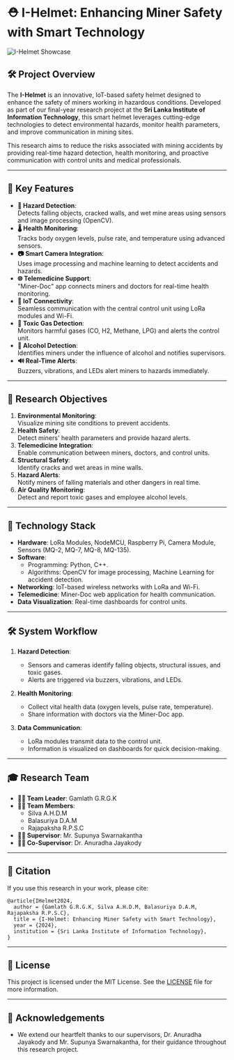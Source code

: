 # ⛑️ I-Helmet: Enhancing Miner Safety with Smart Technology  

![I-Helmet Showcase](https://via.placeholder.com/800x400.png?text=I-Helmet+Showcase)  

## 🛠️ Project Overview  

The **I-Helmet** is an innovative, IoT-based safety helmet designed to enhance the safety of miners working in hazardous conditions. Developed as part of our final-year research project at the **Sri Lanka Institute of Information Technology**, this smart helmet leverages cutting-edge technologies to detect environmental hazards, monitor health parameters, and improve communication in mining sites.  

This research aims to reduce the risks associated with mining accidents by providing real-time hazard detection, health monitoring, and proactive communication with control units and medical professionals.  

---

## 🌟 Key Features  

- **🚨 Hazard Detection**:  
  Detects falling objects, cracked walls, and wet mine areas using sensors and image processing (OpenCV).  
- **🌡️ Health Monitoring**:  
  Tracks body oxygen levels, pulse rate, and temperature using advanced sensors.  
- **📷 Smart Camera Integration**:  
  Uses image processing and machine learning to detect accidents and hazards.  
- **🌐 Telemedicine Support**:  
  "Miner-Doc" app connects miners and doctors for real-time health monitoring.  
- **📡 IoT Connectivity**:  
  Seamless communication with the central control unit using LoRa modules and Wi-Fi.  
- **🛑 Toxic Gas Detection**:  
  Monitors harmful gases (CO, H2, Methane, LPG) and alerts the control unit.  
- **🍺 Alcohol Detection**:  
  Identifies miners under the influence of alcohol and notifies supervisors.  
- **🔊 Real-Time Alerts**:  
  Buzzers, vibrations, and LEDs alert miners to hazards immediately.  

---

## 🔬 Research Objectives  

1. **Environmental Monitoring**:  
   Visualize mining site conditions to prevent accidents.  
2. **Health Safety**:  
   Detect miners' health parameters and provide hazard alerts.  
3. **Telemedicine Integration**:  
   Enable communication between miners, doctors, and control units.  
4. **Structural Safety**:  
   Identify cracks and wet areas in mine walls.  
5. **Hazard Alerts**:  
   Notify miners of falling materials and other dangers in real time.  
6. **Air Quality Monitoring**:  
   Detect and report toxic gases and employee alcohol levels.  

---

## 🔧 Technology Stack  

- **Hardware**: LoRa Modules, NodeMCU, Raspberry Pi, Camera Module, Sensors (MQ-2, MQ-7, MQ-8, MQ-135).  
- **Software**:  
  - Programming: Python, C++.  
  - Algorithms: OpenCV for image processing, Machine Learning for accident detection.  
- **Networking**: IoT-based wireless networks with LoRa and Wi-Fi.  
- **Telemedicine**: Miner-Doc web application for health communication.  
- **Data Visualization**: Real-time dashboards for control units.  

---

## 🛠 System Workflow  

1. **Hazard Detection**:  
   - Sensors and cameras identify falling objects, structural issues, and toxic gases.  
   - Alerts are triggered via buzzers, vibrations, and LEDs.  

2. **Health Monitoring**:  
   - Collect vital health data (oxygen levels, pulse rate, temperature).  
   - Share information with doctors via the Miner-Doc app.  

3. **Data Communication**:  
   - LoRa modules transmit data to the control unit.  
   - Information is visualized on dashboards for quick decision-making.  

---

## 🎓 Research Team  

- **👨‍💼 Team Leader**: Gamlath G.R.G.K  
- **👩‍💻 Team Members**:  
  - Silva A.H.D.M  
  - Balasuriya D.A.M  
  - Rajapaksha R.P.S.C  
- **🧑‍🏫 Supervisor**: Mr. Supunya Swarnakantha  
- **🧑‍🏫 Co-Supervisor**: Dr. Anuradha Jayakody  

---

## 📄 Citation  

If you use this research in your work, please cite:  

```plaintext  
@article{IHelmet2024,  
  author = {Gamlath G.R.G.K, Silva A.H.D.M, Balasuriya D.A.M, Rajapaksha R.P.S.C},  
  title = {I-Helmet: Enhancing Miner Safety with Smart Technology},  
  year = {2024},  
  institution = {Sri Lanka Institute of Information Technology},  
}  
```
---

## 📝 License

This project is licensed under the MIT License. See the [LICENSE](LICENSE) file for more information.

---

## 🤝 Acknowledgements

- We extend our heartfelt thanks to our supervisors, Dr. Anuradha Jayakody and Mr. Supunya Swarnakantha, for their guidance throughout this research project.
